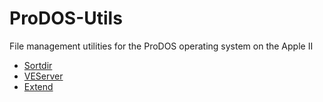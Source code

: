 # ProDOS-Utils
File management utilities for the ProDOS operating system on the Apple II

  - [Sortdir](README-sortdir.md)
  - [VEServer](README-veserver.md)
  - [Extend](README-extend.md)

